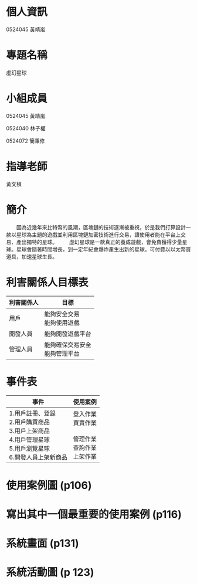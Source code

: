 # 個人資訊
0524045 黃靖嵐

# 專題名稱
虛幻星球

# 小組成員
0524045 黃靖嵐

0524040 林子權

0524072 簡秉修

# 指導老師
黃文楨

# 簡介

　　因為近幾年來比特幣的風潮，區塊鏈的技術逐漸被重視，於是我們打算設計一款以星球為主題的遊戲並利用區塊鏈加密技術進行交易，讓使用者能在平台上交易、產出獨特的星球。
　　虛幻星球是一款真正的養成遊戲，會免費獲得少量星球。星球會隨著時間增長，到一定年紀會爆炸產生出新的星球。可付費以以太幣買道具，加速星球生長。

# 利害關係人目標表 

|利害關係人|目標|
|------|-------|
|用戶|能夠安全交易<br>能夠使用遊戲|
|開發人員|能夠開發遊戲平台|
|管理人員|能夠確保交易安全<br>能夠管理平台|

# 事件表 

|事件|使用案例|
|------|-------|
|1.用戶註冊、登錄<br>2.用戶購買商品<br>3.用戶上架商品<br>4.用戶管理星球<br>5.用戶瀏覽星球<br>6.開發人員上架新商品|登入作業<br>買賣作業<br> <br>管理作業<br>查詢作業<br>上架作業|

# 使用案例圖 (p106)

# 寫出其中一個最重要的使用案例 (p116)

# 系統畫面 (p131)

# 系統活動圖 (p 123)
